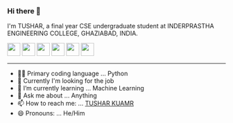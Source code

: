 ### Hi there 👋

 I'm TUSHAR, a final year CSE undergraduate student at INDERPRASTHA ENGINEERING COLLEGE, GHAZIABAD, INDIA.

[<img height="30" src="https://img.shields.io/badge/twitter-%231DA1F2.svg?&style=for-the-badge&logo=twitter&logoColor=white" />][twitter]
<a href="mailto:tushar13@outlook.in" style="text-decoration:none"><img height="30" src = "https://img.shields.io/badge/gmail-c14438?&style=for-the-badge&logo=gmail&logoColor=white"></a>
[<img height="30" src="https://img.shields.io/badge/linkedin-blue.svg?&style=for-the-badge&logo=linkedin&logoColor=white" />][LinkedIn]
[<img height="30" src = "https://img.shields.io/badge/Facebook-036be4.svg?&style=for-the-badge&logo=facebook&logoColor=white">][Facebook]
[<img height="30" src="https://play-lh.googleusercontent.com/9ASiwrVdio0I2i2Sd1UzRczyL81piJoKfKKBoC8PUm2q6565NMQwUJCuNGwH-enhm00" />][Instagram]
[<img height="30" src="https://img.shields.io/website?color=E74C3C&label=Portfolio%20Website&style=flat-square&up_message=TUSHAR%20KUMAR&url=https%3A%2F%2Ftusharkumar.live%2F"/>][TUSHAR KUMAR]

<hr />

[twitter]: https://twitter.com/_tushar13
[gmail]: https://gmail.com
[linkedin]: https://www.linkedin.com/in/tushar-kumar-972761191/
[Facebook]: https://www.facebook.com/profile.php?id=100002767658187
[Instagram]: https://www.instagram.com/_tushar.13_/
[TUSHAR KUMAR]: https://www.tusharkumar.tech/


- 👨‍💻 Primary coding language ... Python
- 🏢 Currently I'm looking for the job 
- 🌱 I’m currently learning ... Machine Learning
- 💬 Ask me about ... Anything
- 📫 How to reach me: ... [TUSHAR KUAMR](https://www.tusharkumar.tech/)
- 😄 Pronouns: ... He/Him

